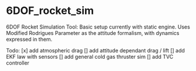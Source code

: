 # 6DOF_rocket_sim
6DOF Rocket Simulation Tool:
  Basic setup currently with static engine. Uses Modified Rodrigues Parameter as the attitude formalism, with dynamics expressed in them.
  
  Todo:
  [x] add atmospheric drag
  [] add attitude dependant drag / lift
  [] add EKF law with sensors
  [] add general cold gas thruster sim
  [] add TVC controller
  
